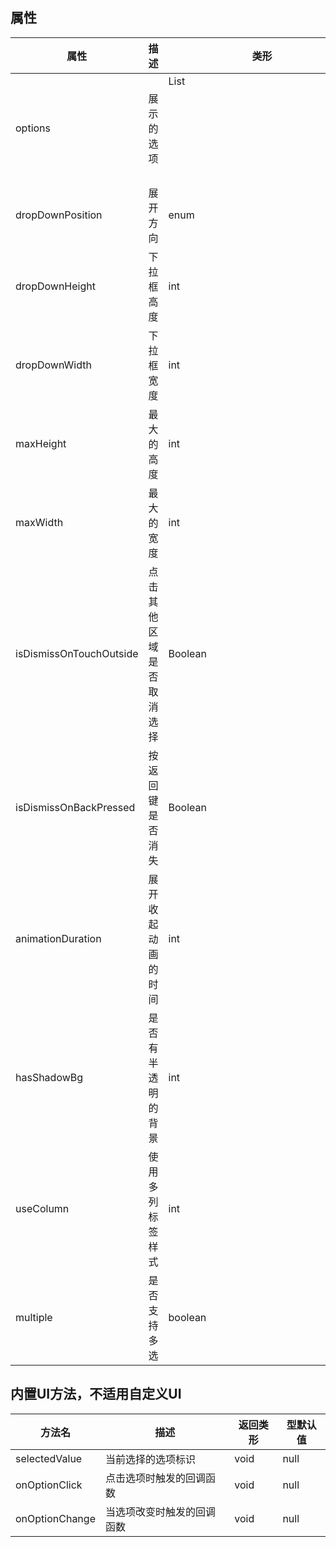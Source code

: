## 属性
| 属性 | 描述    | 类形           | 型默认值 |
| --- |-------|--------------| ---|
| options | 展示的选项 | List<Object> | null |
| dropDownPosition | 展开方向  | enum         | Top |
| dropDownHeight | 下拉框高度 | int          | 0 |
| dropDownWidth | 下拉框宽度 | int          | 0 |
| maxHeight | 最大的高度 | int          | 0 |
| maxWidth | 最大的宽度 | int          | 0 |
| isDismissOnTouchOutside | 点击其他区域是否取消选择 | Boolean      | true |
| isDismissOnBackPressed | 按返回键是否消失     | Boolean      | true |
| animationDuration | 展开收起动画的时间    | int          | 300 |
| hasShadowBg | 是否有半透明的背景    | int          | 300 |
| useColumn | 使用多列标签样式     | int          | 3 |
| multiple | 是否支持多选       | boolean      | false |

## 内置UI方法，不适用自定义UI
| 方法名 | 描述 | 返回类形 | 型默认值 |
| --- | --- | ---| ---|
| selectedValue | 当前选择的选项标识 | void | null |
| onOptionClick | 点击选项时触发的回调函数 | void | null |
| onOptionChange | 当选项改变时触发的回调函数 | void | null |

